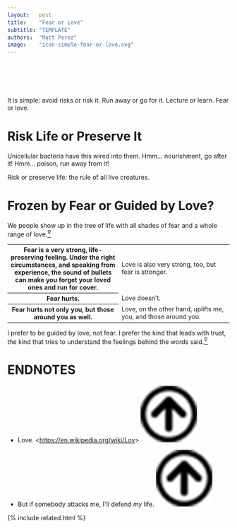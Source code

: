 ```yaml
---
layout:   post
title:    "Fear or Love"
subtitle: "TEMPLATE"
authors:  "Matt Perez"
image:    "icon-simple-fear-or-love.svg"
---
```


<div style="display:none;">
 <p>It is simple: avoid risks or risk it. Run away or go for it. Lecture or learn. Fear or love.</p>
</div>

<h1>&nbsp;</h1>
 <p>It is simple: avoid risks or risk it. Run away or go for it. Lecture or learn. Fear or love.</p>

<h1>Risk Life or Preserve It</h1>
 <p>Unicellular bacteria have this wired into them. <span class="_quotespan">Hmm&hellip; nourishment, go after it!</span> <span class="_quotespan">Hmm&hellip; poison, run away from it!</span></p>
 <p>Risk or preserve life: the rule of all live creatures.</p>

<h1>Frozen by Fear or Guided by Love?</h1>
 <p>We people show up in the tree of life with all shades of fear and a whole range of love.<a href="#en01"><sup id="bm01">&nabla;&hairsp;</sup></a></p>
 <div class="_center">
  <table class="_h2table">
   <tr>
    <th style="width:50%; ">Fear is a very strong, life-preserving feeling. Under the right circumstances, and speaking from experience, the sound of bullets can make you forget your loved ones and run for cover.</th>
    <td>Love is also very strong, too, but fear is stronger.</td>
   </tr>
   <tr>
    <th>Fear hurts.</th>
    <td>Love doesn’t.</td>
   </tr>
   <tr>
    <th>Fear hurts not only you, but those around you as well.</th>
    <td>Love, on the other hand, uplifts me, you, and those around you.</td>
   </tr>
  </table>
 </div>
 <p>I prefer to be guided by love, not fear. I prefer the kind that leads with trust, the kind that tries to understand the feelings behind the words said.<a href="#en02"><sup id="bm02">&nabla;&hairsp;</sup></a></p>

<h1 class="_section">ENDNOTES</h1>
 <ul>
  <li id="en01">
   <p class="_list-item">
    Love.
    <<a href="https://en.wikipedia.org/wiki/Love" target="_blank">https://en.wikipedia.org/wiki/Lov</a>>
    <a class="_uparrow" href="#bm01"><img src="/assets/img/arrow-up-icon.png"></a>
   </p>
  </li>
  <li id="en02">
   <p class="_list-item">
    But if somebody attacks me, I'll defend <em>my</em> life.
    <a class="_uparrow" href="#bm02"><img src="/assets/img/arrow-up-icon.png"></a>
   </p>
  </li>
 </ul>

{% include related.html %}

